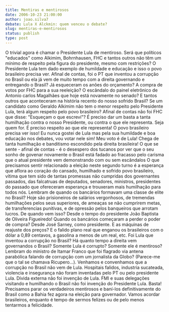 ```yaml
---
title: Mentiras e mentirosos
date: 2006-10-23 21:00:00
author: joao.silva7
debate: Lula X Alckmin: quem venceu o debate?
slug: mentiras-e-mentirosos
status: publish 
type: post
---
```


O trivial agora é chamar o Presidente Lula de mentiroso. Será que políticos "educados" como Alkimim, Bohrnhausen, FHC e tantos outros não têm um mínimo de respeito pela figura do presidente, mesmo com restrições? O Presidente Lula tem dado exemplo de humildade e educação e isso o povo brasileiro precisa ver. Afinal de contas, foi o PT que inventou a corrupção no Brasil ou ela já vem de muito tempo com a direita governando e entregando o Brasil? Já esqueceram os anões do orçamento? A compra de votos por FHC para a sua reeleição? O escândalo do painel eletrônico de Antonio carlos Magalhães que hoje está novamente no senado? E tantos outros que aconteceram na história recento do nosso sofrido Brasil? 
Se um candidato como Geraldo Alkimim não tem o menor respeito pelo Presidente Lula, terá algum respeito pelo povo brasileiro? 
Afinal de contas não foi FHC que disse: "Esqueçam o que escreví"? É preciso dar um basta a tanta humilhação contra o nosso Presidente, ou contra o que ele representa. Seja quem for. É preciso respeito ao que ele representa! O povo brasileiro precisa ver isso! Eu nunca gostei de Lula mas pela sua humildade e boa educação nos debates, vou votar nele sim! Meu voto é de Lula! Chega de tanta humilhação e banditismo escondido pela direita brasileira!
O que se sente - afinal de contas - é o desespero dos tucanos por ver que o seu sonho de govenar novamente o Brasil está fadado ao fracasso pelo carisma que o atual presidente vem demonstrando com ou sem escândalos
O que precisamos sentir relacionado a eleição neste segundo turno é a esperança que aflora ao coração do cansado, humilhado e sofrido povo brasileiro, vítima que tem sido de tantas promessas não cumpridas dos governantes passados, das falcatruas de deputados, senadores, ministros, presidentes do passado que ofereceram esperança e trouxeram mais humilhação para todos nós. 
Lembram de quando os bancários formavam uma classe de elite no Brasil? Hoje são prisioneiros de salários vergonhosos, de tremendas humilhações pelos seus superiores, de ameaças se não cumprirem metas, de transferencias punitivas, e de opressão pelos banqueiros que arrotam lucros. De quando vem isso? Desde o tempo do presidente João Baptista de Oliveira Figueiredo! Quando os bancários começaram a perder o poder de compra? Desde José Sarney, como presidente. E as máquinas de reajuste dos preços? E o falido plano real que enganou os brasileiros com o dólar a 0,89 centavos, a gasolina a menos de um real, etc.
Foi Lula que inventou a corrupção no Brasil? Há quanto tempo a direita vem governandos o Brasil? Somente Lula é corrupto? Somente ele é mentiroso? Lembram do ministro de Itamar Franco que foi flagrado via antena parabólica falando de corrupção com um jornalista da Globo? (Parece-me que o tal se chamava Ricupero...).
Venhamos e convenhamos que a corrupção no Brasil não vem de Lula. Hospitais falidos, industria sucateada, violencia e insegurança não foram inventadas pelo PT ou pelo presidente Lula. Dívida externa não foi invenção de Lula. FMI e suas delegações visitando e humilhando o Brasil não foi invenção do Presidente Lula.
Basta! Precisamos parar os verdadeiros mentirosos e baní-los definitivamente do Brasil como a Bahia fez agora na eleição para governador.
Vamos acordar brasileiros, enquanto é tempo de sermos felizes ou de pelo menos tentarmos a felicidade.
